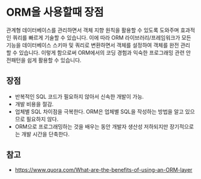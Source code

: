 # ORM을 사용할때 장점

관계형 데이터베이스를 관리하면서 객체 지향 원칙을 활용할 수 있도록 도와주며 효과적인 쿼리를 빠르게 기술할 수 있습니다. 이에 따라 ORM 라이브러리/프레임워크가 모든 기능을 데이터베이스 스키마 및 쿼리로 변환하면서 객체를 설정하여 객체를 완전 관리 할 수 있습니다. 이렇게 함으로써 ORM에서의 코딩 경험과 익숙한 프로그래밍 관련 안전패턴을 쉽게 활용할 수 있습니다.

## 장점 

- 반복적인 SQL 코드가 필요하지 않아서 신속한 개발이 가능.
- 개발 비용을 절감.
- 업체별 SQL 차이점을 극복한다. ORM은 업체별 SQL을 작성하는 방법을 알고 있으므로 필요하지 않다.
- ORM으로 프로그래밍하는 것을 배우는 동안 개발자 생산성 저하되지만 장기적으로는 개발 시간을 단축한다.



## 참고

- https://www.quora.com/What-are-the-benefits-of-using-an-ORM-layer





